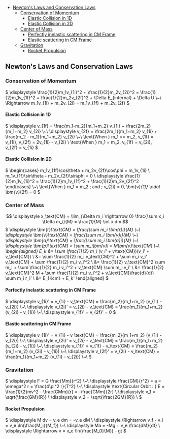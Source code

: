 <!-- TOC -->

- [Newton's Laws and Conservation Laws](#newtons-laws-and-conservation-laws)
  - [Conservation of Momentum](#conservation-of-momentum)
    - [Elastic Collision in 1D](#elastic-collision-in-1d)
    - [Elastic Collision in 2D](#elastic-collision-in-2d)
  - [Center of Mass](#center-of-mass)
    - [Perfectly inelastic scattering in CM Frame](#perfectly-inelastic-scattering-in-cm-frame)
    - [Elastic scattering in CM Frame](#elastic-scattering-in-cm-frame)
  - [Gravitation](#gravitation)
    - [Rocket Propulsion](#rocket-propulsion)

<!-- /TOC -->





## Newton's Laws and Conservation Laws
### Conservation of Momentum
$
\displaystyle \frac{1}{2}m_1v_{1i}^2 + \frac{1}{2}m_2v_{2i}^2 = \frac{1}{2}m_1v_{1f}^2 + \frac{1}{2}m_2v_{2f}^2 + \Delta E_{internal} + \Delta U
\\~\\
\Rightarrow m_1v_{1i} + m_2v_{2i} = m_1v_{1f} + m_2v_{2f}
$

#### Elastic Collision in 1D
$
\displaystyle v_{1f} = \frac{m_1-m_2}{m_1+m_2} v_{1i} + \frac{2m_2}{m_1+m_2} v_{2i}
\\~\\
\displaystyle v_{2f} = \frac{2m_1}{m_1+m_2} v_{1i} + \frac{m_2 - m_1}{m_1+m_2} v_{2i}
\\~\\
\text{When } m_1 >> m_2, v_{1f} = v_{1i}, v_{2f} = 2v_{1i} - v_{2i} \\
\text{When } m_1 = m_2, v_{1f} = v_{2i}, v_{2f} = v_{1i}
$

#### Elastic Collision in 2D
$
\begin{cases}
m_1v_{1f}\cos\theta + m_2v_{2f}\cos\phi = m_1v_{1i} \\
m_1v_{1f}\sin\theta - m_2v_{2f}\sin\phi = 0 \\
\displaystyle \frac{1}{2}m_1v_{1i}^2 = \frac{1}{2}m_1v_{1f}^2 + \frac{1}{2}m_2v_{2f}^2
\end{cases}
\\~\\
\text{When } m_1 = m_2 \; and \; v_{2i} = 0, \bm{v}_{1f} \cdot \bm{v}_{2f} = 0
$




### Center of Mass
$$
\displaystyle x_\text{CM} = \lim_{\Delta m_i \rightarrow 0} \frac{\sum x_i \Delta m_i}{M} = \frac{1}{M} \int x dm
$$
$
\displaystyle \bm{r}_\text{CM} = \frac{\sum m_i \bm{r}_i}{M} \\~\\
\displaystyle \bm{v}_\text{CM} = \frac{\sum m_i \bm{v}_i}{M} \\~\\
\displaystyle \bm{a}_\text{CM} = \frac{\sum m_i \bm{a}_i}{M} \\~\\
\displaystyle \bm{p}_\text{CM} = \sum m_i\bm{v}_i = M\bm{v}_\text{CM} \\~\\
\begin{aligned}
E_k &= \sum \frac{1}{2} m_i (v_i' + v_\text{CM})(v_i' + v_\text{CM}) \\
    &= \sum \frac{1}{2} m_i v_\text{CM}^2 + \sum m_i v_i' v_\text{CM} + \sum \frac{1}{2} m_i v_i'^2 \\
    &= \frac{1}{2} v_\text{CM}^2 \sum m_i + \sum \frac{1}{2} m_i v_i'^2 + v_\text{CM} \sum m_i v_i' \\
    &= \frac{1}{2} v_\text{CM}^2 M + \sum \frac{1}{2} m_i v_i'^2 + v_\text{CM}\frac{d}{dt} \sum m_i r_i' \\
    &= E_{Kcm} + E_k'
\end{aligned}
$

#### Perfectly inelastic scattering in CM Frame
$
\displaystyle v_{1i}' = v_{1i} - v_\text{CM} = \frac{m_2}{m_1+m_2} (v_{1i} - v_{2i}) \\~\\
\displaystyle v_{2i}' = v_{2i} - v_\text{CM} = \frac{m_1}{m_1+m_2} (v_{2i} - v_{1i}) \\~\\
\displaystyle v_{1f}' = v_{2f}' = 0
$
#### Elastic scattering in CM Frame
$
\displaystyle v_{1i}' = v_{1i} - v_\text{CM} = \frac{m_2}{m_1+m_2} (v_{1i} - v_{2i}) \\~\\
\displaystyle v_{2i}' = v_{2i} - v_\text{CM} = \frac{m_1}{m_1+m_2} (v_{2i} - v_{1i}) \\~\\
\displaystyle v_{1f}' = v_{1f} - v_\text{CM} = \frac{m_2}{m_1+m_2} (v_{2i} - v_{1i}) \\~\\
\displaystyle v_{2f}' = v_{2i} - v_\text{CM} = \frac{m_1}{m_1+m_2} (v_{1i} - v_{2i}) \\~\\
$



### Gravitation
$
\displaystyle F = G \frac{Mm}{r^2} \\~\\
\displaystyle \frac{GM}{r^2} = a = \omega^2 r = \frac{4\pi^2 r}{T^2} \\~\\
\displaystyle \text{Circular Orbit : } E = \frac{1}{2}mv^2 - \frac{GMm}{r} = -\frac{GMm}{2r} \\
\displaystyle v_1 = \sqrt{\frac{GM}{R}} \\
\displaystyle v_2 = \sqrt{\frac{2GM}{R}} \\
$

#### Rocket Propulsion
$
\displaystyle M dv = v_e dm = -v_e dM \\
\displaystyle \Rightarrow v_f - v_i = v_e \ln(\frac{M_i}{M_f}) \\~\\
\displaystyle Ma = -Mg + v_e \frac{dM}{dt} \\
\displaystyle \Rightarrow v = v_e \ln(\frac{M_0}{M}) - gt
$







